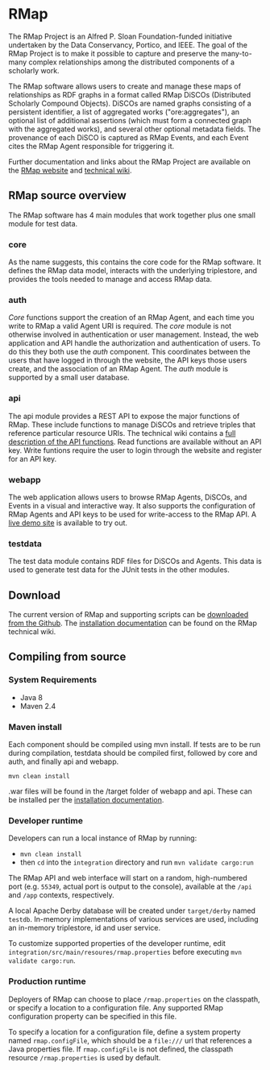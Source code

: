 # RMap
The RMap Project is an Alfred P. Sloan Foundation-funded initiative undertaken by the Data Conservancy, Portico, and IEEE. The goal of the RMap Project is to make it possible to capture and preserve the many-to-many complex relationships among the distributed components of a scholarly work. 

The RMap software allows users to create and manage these maps of relationships as RDF graphs in a format called RMap DiSCOs (Distributed Scholarly Compound Objects).  DiSCOs are named graphs consisting of a persistent identifier, a list of aggregated works ("ore:aggregates"), an optional list of additional assertions (which must form a connected graph with the aggregated works), and several other optional metadata fields.  The provenance of each DiSCO is captured as RMap Events, and each Event cites the RMap Agent responsible for triggering it.

Further documentation and links about the RMap Project are available on the [RMap website](http://rmap-project.info/) and [technical wiki](https://rmap-project.atlassian.net).  

## RMap source overview
The RMap software has 4 main modules that work together plus one small module for test data.

### core
As the name suggests, this contains the core code for the RMap software. It defines the RMap data model, interacts with the underlying triplestore, and provides the tools needed to manage and access RMap data.
### auth
*Core* functions support the creation of an RMap Agent, and each time you write to RMap a valid Agent URI is required.  The *core* module is not otherwise involved in authentication or user management. Instead, the web application and API handle the authorization and authentication of users. To do this they both use the *auth* component. This coordinates between the users that have logged in through the website, the API keys those users create, and the association of an RMap Agent. The *auth* module is supported by a small user database. 
### api
The api module provides a REST API to expose the major functions of RMap.  These include functions to manage DiSCOs and retrieve triples that reference particular resource URIs.  The technical wiki contains a [full description of the API functions](https://rmap-project.atlassian.net/wiki/display/RMAPPS/API+Documentation).  Read functions are available without an API key. Write funtions require the user to login through the website and register for an API key. 
### webapp
The web application allows users to browse RMap Agents, DiSCOs, and Events in a visual and interactive way.  It also supports the configuration of RMap Agents and API keys to be used for write-access to the RMap API. A [live demo site](https://demo.rmap-hub.org/app) is available to try out.
### testdata
The test data module contains RDF files for DiSCOs and Agents. This data is used to generate test data for the JUnit tests in the other modules.

## Download
The current version of RMap and supporting scripts can be [downloaded from the Github](https://github.com/rmap-project/rmap/releases).  The [installation documentation](https://rmap-project.atlassian.net/wiki/display/RMAPPS/Installation) can be found on the RMap technical wiki.

## Compiling from source
### System Requirements

- Java 8
- Maven 2.4

### Maven install
Each component should be compiled using mvn install. If tests are to be run during compilation, testdata should be compiled first, followed by core and auth, and finally api and webapp.
```
mvn clean install
``` 
.war files will be found in the /target folder of webapp and api. These can be installed per the [installation documentation](https://rmap-project.atlassian.net/wiki/display/RMAPPS/Installation).

### Developer runtime

Developers can run a local instance of RMap by running:

- `mvn clean install`
- then `cd` into the `integration` directory and run `mvn validate cargo:run`
 
The RMap API and web interface will start on a random, high-numbered port (e.g. `55349`, actual port is output to the console), available at the `/api` and `/app` contexts, respectively.
 
A local Apache Derby database will be created under `target/derby` named `testdb`.  In-memory implementations of various services are used, including an in-memory triplestore, id and user service.

To customize supported properties of the developer runtime, edit `integration/src/main/resoures/rmap.properties` before executing `mvn validate cargo:run`.

### Production runtime

Deployers of RMap can choose to place `/rmap.properties` on the classpath, or specify a location to a configuration file.  Any supported RMap configuration property can be specified in this file.

To specify a location for a configuration file, define a system property named `rmap.configFile`, which should be a `file:///` url that references a Java properties file.  If `rmap.configFile` is not defined, the classpath resource `/rmap.properties` is used by default.  

